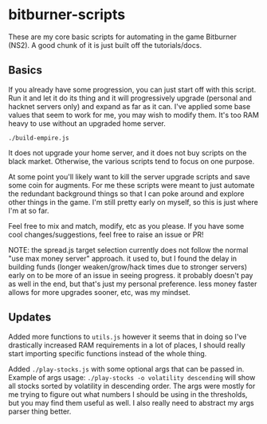 # bitburner-scripts
These are my core basic scripts for automating in the game Bitburner (NS2). A good chunk of it is just built off the tutorials/docs.

## Basics
If you already have some progression, you can just start off with this script. Run it and let it do its thing and it will progressively upgrade (personal and hacknet servers only) and expand as far as it can. I've applied some base values that seem to work for me, you may wish to modify them. It's too RAM heavy to use without an upgraded home server.

`./build-empire.js`

It does not upgrade your home server, and it does not buy scripts on the black market. Otherwise, the various scripts tend to focus on one purpose. 

At some point you'll likely want to kill the server upgrade scripts and save some coin for augments. For me these scripts were meant to just automate the redundant background things so that I can poke around and explore other things in the game. I'm still pretty early on myself, so this is just where I'm at so far.

Feel free to mix and match, modify, etc as you please. If you have some cool changes/suggestions, feel free to raise an issue or PR!

NOTE: the spread.js target selection currently does not follow the normal "use max money server" approach. it used to, but I found the delay in building funds (longer weaken/grow/hack times due to stronger servers) early on to be more of an issue in seeing progress. it probably doesn't pay as well in the end, but that's just my personal preference. less money faster allows for more upgrades sooner, etc, was my mindset.

## Updates
Added more functions to `utils.js` however it seems that in doing so I've drastically increased RAM requirements in a lot of places, I should really start importing specific functions instead of the whole thing.

Added `./play-stocks.js` with some optional args that can be passed in. Example of args usage: `./play-stocks -o volatility descending` will show all stocks sorted by volatility in descending order. The args were mostly for me trying to figure out what numbers I should be using in the thresholds, but you may find them useful as well. I also really need to abstract my args parser thing better.

